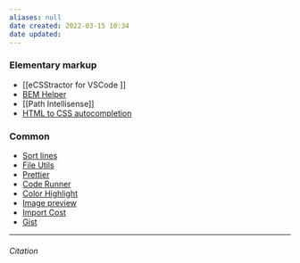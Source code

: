 ```yaml
---
aliases: null
date created: 2022-03-15 10:34
date updated:
---
```


### Elementary markup
- [[eCSStractor for VSCode ]]
- [BEM Helper](https://marketplace.visualstudio.com/items?itemName=Box-Of-Hats.bemhelper)
- [[Path Intellisense]]
- [HTML to CSS autocompletion](https://marketplace.visualstudio.com/items?itemName=solnurkarim.html-to-css-autocompletion)

### Common
- [Sort lines](https://marketplace.visualstudio.com/items?itemName=Tyriar.sort-lines)
- [File Utils](https://marketplace.visualstudio.com/items?itemName=sleistner.vscode-fileutils)
- [Prettier](https://marketplace.visualstudio.com/items?itemName=esbenp.prettier-vscode)
- [Code Runner](https://marketplace.visualstudio.com/items?itemName=formulahendry.code-runner)	
- [Color Highlight](https://marketplace.visualstudio.com/items?itemName=naumovs.color-highlight)
- [Image preview](https://marketplace.visualstudio.com/items?itemName=kisstkondoros.vscode-gutter-preview)
- [Import Cost](https://marketplace.visualstudio.com/items?itemName=wix.vscode-import-cost) 									 
- [Gist](https://marketplace.visualstudio.com/items?itemName=kenhowardpdx.vscode-gist) 

---

###### Citation

